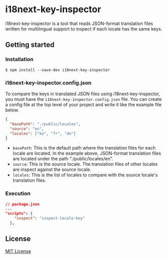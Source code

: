 # i18next-key-inspector

i18next-key-inspector is a tool that reads JSON-format translation files written for multilingual support to inspect if each locale has the same keys.

## Getting started

### Installation

```shell
$ npm install --save-dev i18next-key-inspector
```

### i18next-key-inspector.config.json

To compare the keys in translated JSON files using i18next-key-inspector, you must have the `i18next-key-inspector.config.json` file. You can create a config file at the top level of your project and write it like the example file below.

```json
{
  "basePath": "./public/locales",
  "source": "en",
  "locales": ["ko", "fr", "de"]
}
```

- `basePath`: This is the default path where the translation files for each locale are located. In the example above, JSON-format translation files are located under the path "./public/locales/en".
- `source`: This is the source locale. The translation files of other locales are inspect against the source locale.
- `locales`: This is the list of locales to compare with the source locale's translation files.

### Execution

```json
// package.json
...
"scripts": {
    "inspect": "inspect-locale-key"
  },
```

## License

[MIT License](https://github.com/kimmihi/i18next-key-inspector/blob/main/LICENSE)
